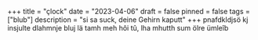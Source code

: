 +++
title = "çlock"
date = "2023-04-06"
draft = false
pinned = false
tags = ["blub"]
description = "si sa suck, deine Gehirn kaputt"
+++
pnafdkldjsö kj insjulte dlahmnje bluj lä tamh meh hôi tû, lha mhutth sum ölre ümleîb